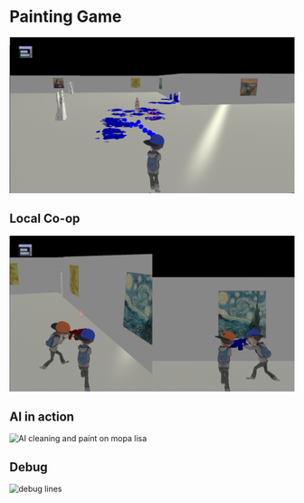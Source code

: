 # Painting Game
![Alt text](splatatthemuseumstuff/splats.PNG "Player Painting on the Game World")
## Local Co-op
![Alt text](splatatthemuseumstuff/splitscreen.PNG "SplitScreen Game Mode")
## AI in action
![AI cleaning and paint on mopa lisa](https://github.com/Team2-PaintGame/Team2-PaintingGame/assets/52098098/0911fa5c-4dd9-4d4f-a826-3827aaabe2d1)
## Debug
![debug lines](https://github.com/Team2-PaintGame/Team2-PaintingGame/assets/52098098/a5242969-a182-41aa-877e-4f51463b30ed)


